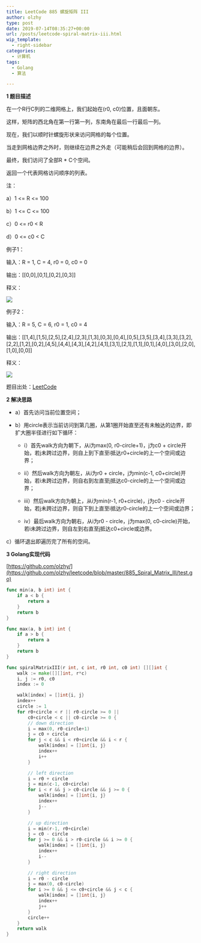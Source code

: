 ```yaml
---
title: LeetCode 885 螺旋矩阵 III
author: olzhy
type: post
date: 2019-07-14T08:35:27+00:00
url: /posts/leetcode-spiral-matrix-iii.html
wip_template:
  - right-sidebar
categories:
  - 计算机
tags:
  - Golang
  - 算法

---
```

**1 题目描述**
  
在一个R行C列的二维网格上，我们起始在(r0, c0)位置，且面朝东。
  
这样，矩阵的西北角在第一行第一列，东南角在最后一行最后一列。
  
现在，我们以顺时针螺旋形状来访问网格的每个位置。
  
当走到网格边界之外时，则继续在边界之外走（可能稍后会回到网格的边界）。
  
最终，我们访问了全部R * C个空间。
  
返回一个代表网格访问顺序的列表。

注：
  
a）1 <= R <= 100
  
b）1 <= C <= 100
  
c）0 <= r0 < R
  
d）0 <= c0 < C

例子1：
  
输入：R = 1, C = 4, r0 = 0, c0 = 0
  
输出：[[0,0],[0,1],[0,2],[0,3]]
  
释义：

![](https://yanleilei.com/static/images/uploads/2019/07/spiral_matrix_iii_01.png)

例子2：
  
输入：R = 5, C = 6, r0 = 1, c0 = 4
  
输出：[[1,4],[1,5],[2,5],[2,4],[2,3],[1,3],[0,3],[0,4],[0,5],[3,5],[3,4],[3,3],[3,2],[2,2],[1,2],[0,2],[4,5],[4,4],[4,3],[4,2],[4,1],[3,1],[2,1],[1,1],[0,1],[4,0],[3,0],[2,0],[1,0],[0,0]]
  
释义：

![](https://yanleilei.com/static/images/uploads/2019/07/spiral_matrix_iii_02.png)

题目出处：[LeetCode](https://leetcode.com/problems/spiral-matrix-iii/)

**2 解决思路**
  
- a）首先访问当前位置空间；

- b）用circle表示当前访问到第几圈，从第1圈开始直至还有未触达的边界，即扩大圈半径进行如下循环：

  - i）首先walk方向为朝下，从i为max(0, r0-circle+1)，j为c0 + circle开始，若j未跨过边界，则自上到下直至i抵达r0+circle的上一个空间或边界；

  - ii）然后walk方向为朝左，从i为r0 + circle，j为min(c-1, c0+circle)开始，若i未跨过边界，则自右到左直至j抵达c0-circle的上一个空间或边界；

  - iii）然后walk方向为朝上，从i为min(r-1, r0+circle)，j为c0 - circle开始，若j未跨过边界，则自下到上直至i抵达r0-circle的上一个空间或边界；

  - iv）最后walk方向为朝右，从i为r0 - circle，j为max(0, c0-circle)开始，若i未跨过边界，则自左到右直至j抵达c0+circle或边界。

c）循环退出即遍历完了所有的空间。

**3 Golang实现代码**
  
[https://github.com/olzhy/](https://github.com/olzhy/leetcode/blob/master/885_Spiral_Matrix_III/test.go)

```go
func min(a, b int) int {
    if a < b {
        return a
    }
    return b
}

func max(a, b int) int {
    if a > b {
        return a
    }
    return b
}

func spiralMatrixIII(r int, c int, r0 int, c0 int) [][]int {
    walk := make([][]int, r*c)
    i, j := r0, c0
    index := 0

    walk[index] = []int{i, j}
    index++
    circle := 1
    for r0+circle < r || r0-circle >= 0 ||
        c0+circle < c || c0-circle >= 0 {
        // down direction
        i = max(0, r0-circle+1)
        j = c0 + circle
        for j < c && i < r0+circle && i < r {
            walk[index] = []int{i, j}
            index++
            i++
        }

        // left direction
        i = r0 + circle
        j = min(c-1, c0+circle)
        for i < r && j > c0-circle && j >= 0 {
            walk[index] = []int{i, j}
            index++
            j--
        }

        // up direction
        i = min(r-1, r0+circle)
        j = c0 - circle
        for j >= 0 && i > r0-circle && i >= 0 {
            walk[index] = []int{i, j}
            index++
            i--
        }

        // right direction
        i = r0 - circle
        j = max(0, c0-circle)
        for i >= 0 && j <= c0+circle && j < c {
            walk[index] = []int{i, j}
            index++
            j++
        }
        circle++
    }
    return walk
}
```